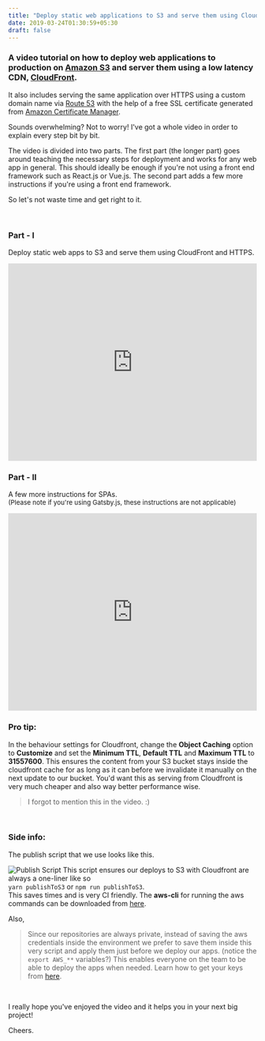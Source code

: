 ```yaml
---
title: "Deploy static web applications to S3 and serve them using CloudFront and HTTPS."
date: 2019-03-24T01:30:59+05:30
draft: false
---
```


### <p>A video tutorial on how to deploy web applications to production on [Amazon S3](https://aws.amazon.com/s3) and server them using a low latency CDN, [CloudFront](https://aws.amazon.com/cloudfront). </p>
It also includes serving the same application over HTTPS using a custom domain name via [Route 53](https://aws.amazon.com/route53) with the help of a free SSL certificate generated from [Amazon Certificate Manager](https://aws.amazon.com/certificate-manager/).

Sounds overwhelming? Not to worry! I've got a whole video in order to explain every step bit by bit. 

The video is divided into two parts. The first part (the longer part) goes around teaching the necessary steps for deployment and works for any web app in general. This should ideally be enough if you're not using a front end framework such as React.js or Vue.js. The second part adds a few more instructions if you're using a front end framework.

So let's not waste time and get right to it. 

<br />

### Part - I
Deploy static web apps to S3 and serve them using CloudFront and HTTPS.

<iframe width="100%" height="400" src="https://www.youtube.com/embed/30cvkLItP58" frameborder="0" allowfullscreen></iframe>

### Part - II 
A few more instructions for SPAs. <br/> <span style="font-size:13px">(Please note if you're using Gatsby.js, these instructions are not applicable)</span>

<iframe width="100%" height="400" src="https://www.youtube.com/embed/Zjj0QFmjTxE" frameborder="0" allowfullscreen></iframe>

<br />

### Pro tip:
In the behaviour settings for Cloudfront, change the <b>Object Caching</b> option to <b>Customize</b> and set the <b>Minimum TTL</b>, <b>Default TTL</b> and <b>Maximum TTL</b> to <b>31557600</b>. This ensures the content from your S3 bucket stays inside the cloudfront cache for as long as it can before we invalidate it manually on the next update to our bucket. You'd want this as serving from Cloudfront is very much cheaper and also way better performance wise.

> I forgot to mention this in the video. :)

<br />

### Side info: 
The publish script that we use looks like this.

![Publish Script](/images/s3.png)
This script ensures our deploys to S3 with Cloudfront are always a one-liner like so
<br /> `yarn publishToS3` or `npm run publishToS3`. <br/> This saves times and is very CI friendly. The <b>aws-cli</b> for running the aws commands can be downloaded from [here](https://aws.amazon.com/cli/).

Also,

> Since our repositories are always private, instead of saving the aws credentials inside the environment we prefer to save them inside this very script and apply them just before we deploy our apps. (notice the `export AWS_**` variables?) This enables everyone on the team to be able to deploy the apps when needed. 
Learn how to get your keys from [here](https://aws.amazon.com/blogs/security/wheres-my-secret-access-key/).

<br /> 

I really hope you've enjoyed the video and it helps you in your next big project! 

Cheers.
